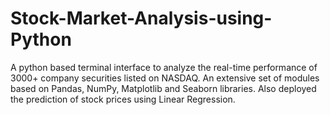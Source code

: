 # Stock-Market-Analysis-using-Python
A python based terminal interface to analyze the real-time performance of 3000+ company securities listed on NASDAQ. An extensive set of modules based on Pandas, NumPy, Matplotlib and Seaborn libraries. Also deployed the prediction of stock prices using Linear Regression.
